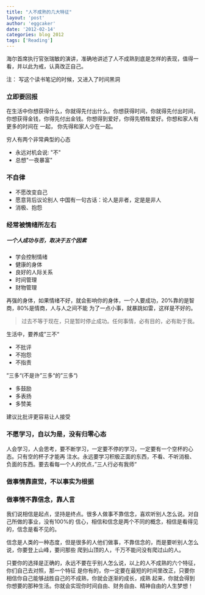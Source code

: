 ```yaml
---
title: "人不成熟的几大特征" 
layout: 'post'
author: 'eggcaker'
date: '2012-02-14'
categories: blog 2012
tags: ['Reading']
---
```



海尔首席执行官张瑞敏的演讲，准确地讲述了人不成熟到底是怎样的表现，值得一看，并以此为戒，认真改正自己。

注： 写这个读书笔记的时候，又进入了时间黑洞

### 立即要回报

在生活中你想获得什么，你就得先付出什么。你想获得时间，你就得先付出时间，你想获得金钱，你得先付出金钱。你想得到爱好，你得先牺牲爱好。你想和家人有更多的时间在
一起， 你先得和家人少在一起。

穷人有两个非常典型的心态

  * 永远对机会说: "不" 
  * 总想"一夜暴富" 

### 不自律

  * 不愿改变自己 
  * 愿意背后议论别人 中国有一句古话：论人是非者，定是是非人 
  * 消极、抱怨 

### 经常被情绪所左右

##### 一个人成功与否，取决于五个因素

  * 学会控制情绪 
  * 健康的身体 
  * 良好的人际关系 
  * 时间管理 
  * 财物管理 

再强的身体，如果情绪不好，就会影响你的身体，一个人要成功，20%靠的是智商，80%是情商，人与人之间不能 为了一点小事，就暴跳如雷，这样是不好的。

> 过去不等于现在，只是暂时停止成功。任何事情，必有目的，必有助于我。

生活中，要养成”三不“

  * 不批评 
  * 不抱怨 
  * 不指责 

”三多“(不是许”三多“的”三多“)

  * 多鼓励 
  * 多表扬 
  * 多赞美 

建议比批评更容易让人接受

### 不愿学习，自以为是，没有归零心态

人会学习，人会思考，要不断学习，一定要不停的学习，一定要有一个空杯的心态。只有空的杯子才能再
注水。永远要学习积极正面的东西，不看、不听消极、负面的东西。要去看每一个人的优点，”三人行必有我师“

### 做事情靠直觉，不以事实为根据

### 做事情不靠信念，靠人言

我们说相信是起点，坚持是终点。很多人做事不靠信念，喜欢听别人怎么说。对自己所做的事业，没有100%的
信心，相信和信念是两个不同的概念，相信是看得见的，信念是看不见的。

信念是人类的一种态度，但是很多的人他们做事，不靠信念的，而是要听别人怎么说，你要登上山峰，要问那些 爬到山顶的人，千万不能问没有爬过山的人。

只要你的选择是正确的，永远不要在乎别人怎么说，以上的人不成熟的六个特征，你们自己去对照，那一个特征
是你有的，你一定要在最短的时间里改正，只要你相信你自己能够战胜自己的不成熟，你就会逐渐的成长，成熟
起来，你就会得到你想要的那种生活。你就会实现你时间自由、财务自由、精神自由的人生梦想！

